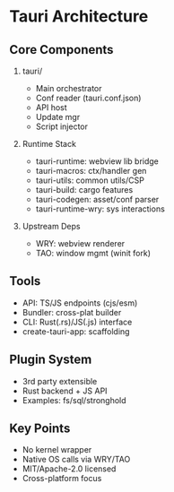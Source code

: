 # Tauri Architecture

## Core Components
1. tauri/
   - Main orchestrator
   - Conf reader (tauri.conf.json)
   - API host
   - Update mgr
   - Script injector

2. Runtime Stack
   - tauri-runtime: webview lib bridge
   - tauri-macros: ctx/handler gen
   - tauri-utils: common utils/CSP
   - tauri-build: cargo features
   - tauri-codegen: asset/conf parser
   - tauri-runtime-wry: sys interactions

3. Upstream Deps
   - WRY: webview renderer
   - TAO: window mgmt (winit fork)

## Tools
- API: TS/JS endpoints (cjs/esm)
- Bundler: cross-plat builder
- CLI: Rust(.rs)/JS(.js) interface
- create-tauri-app: scaffolding

## Plugin System
- 3rd party extensible
- Rust backend + JS API
- Examples: fs/sql/stronghold

## Key Points
- No kernel wrapper
- Native OS calls via WRY/TAO
- MIT/Apache-2.0 licensed
- Cross-platform focus